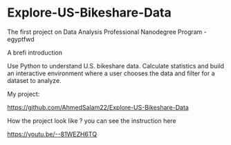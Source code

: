 # Explore-US-Bikeshare-Data
The first project on Data Analysis Professional Nanodegree Program - egyptfwd


A brefi introduction 

Use Python to understand U.S. bikeshare data.  Calculate statistics and build an interactive environment where a user chooses the data and filter for a dataset to analyze.



My project:

https://github.com/AhmedSalam22/Explore-US-Bikeshare-Data



How the project look like ? you can see the instruction here 

https://youtu.be/--81WEZH6TQ
